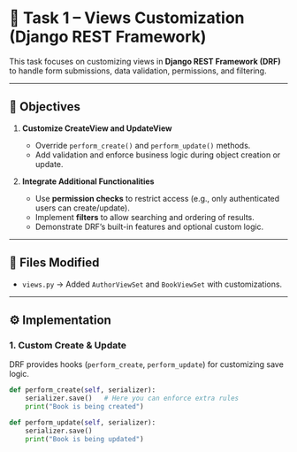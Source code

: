 # 📌 Task 1 – Views Customization (Django REST Framework)

This task focuses on customizing views in **Django REST Framework (DRF)** to handle form submissions, data validation, permissions, and filtering.

---

## 🔑 Objectives
1. **Customize CreateView and UpdateView**  
   - Override `perform_create()` and `perform_update()` methods.  
   - Add validation and enforce business logic during object creation or update.  

2. **Integrate Additional Functionalities**  
   - Use **permission checks** to restrict access (e.g., only authenticated users can create/update).  
   - Implement **filters** to allow searching and ordering of results.  
   - Demonstrate DRF’s built-in features and optional custom logic.  

---

## 📂 Files Modified
- `views.py` → Added `AuthorViewSet` and `BookViewSet` with customizations.

---

## ⚙️ Implementation

### 1. **Custom Create & Update**
DRF provides hooks (`perform_create`, `perform_update`) for customizing save logic.  

```python
def perform_create(self, serializer):
    serializer.save()   # Here you can enforce extra rules
    print("Book is being created")

def perform_update(self, serializer):
    serializer.save()
    print("Book is being updated")
